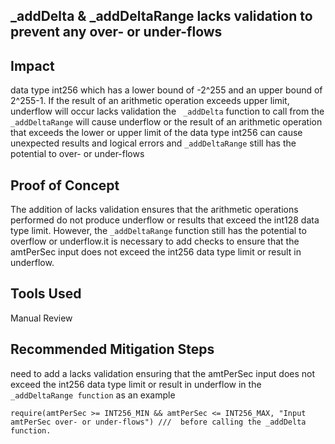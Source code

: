 ## _addDelta  & _addDeltaRange lacks validation to prevent any over- or under-flows

## Impact
data type int256 which has a lower bound of -2^255 and an upper bound of 2^255-1. If the result of an arithmetic operation exceeds upper limit, underflow will occur lacks validation the ` _addDelta` function to call from the `_addDeltaRange` will cause underflow or the result of an arithmetic operation that exceeds the lower or upper limit of the data type int256 can cause unexpected results and logical errors and `_addDeltaRange` still has the potential to over- or under-flows

## Proof of Concept
The addition of lacks validation ensures that the arithmetic operations performed do not produce underflow or results that exceed the int128 data type limit. However, the `_addDeltaRange` function still has the potential to overflow or underflow.it is necessary to add checks to ensure that the amtPerSec input does not exceed the int256 data type limit or result in underflow.

## Tools Used
Manual Review 

## Recommended Mitigation Steps
need to add a lacks validation ensuring that the amtPerSec input does not exceed the int256 data type limit or result in underflow in the `_addDeltaRange function`
as an example
``` solidity
require(amtPerSec >= INT256_MIN && amtPerSec <= INT256_MAX, "Input amtPerSec over- or under-flows") ///  before calling the _addDelta function.
``` 

